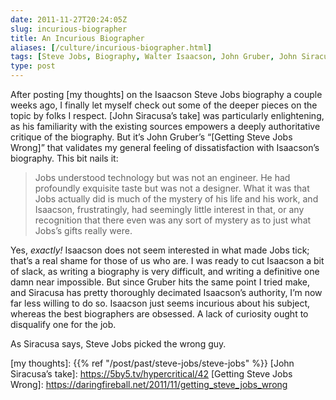 ```yaml
--- 
date: 2011-11-27T20:24:05Z
slug: incurious-biographer
title: An Incurious Biographer
aliases: [/culture/incurious-biographer.html]
tags: [Steve Jobs, Biography, Walter Isaacson, John Gruber, John Siracusa]
type: post
---
```


After posting [my thoughts] on the Isaacson Steve Jobs biography a couple weeks
ago, I finally let myself check out some of the deeper pieces on the topic by
folks I respect. [John Siracusa’s take] was particularly enlightening, as his
familiarity with the existing sources empowers a deeply authoritative critique
of the biography. But it’s John Gruber’s “[Getting Steve Jobs Wrong]” that
validates my general feeling of dissatisfaction with Isaacson’s biography. This
bit nails it:

> Jobs understood technology but was not an engineer. He had profoundly
> exquisite taste but was not a designer. What it was that Jobs actually did is
> much of the mystery of his life and his work, and Isaacson, frustratingly, had
> seemingly little interest in that, or any recognition that there even was any
> sort of mystery as to just what Jobs’s gifts really were.

Yes, *exactly!* Isaacson does not seem interested in what made Jobs tick; that’s
a real shame for those of us who are. I was ready to cut Isaacson a bit of
slack, as writing a biography is very difficult, and writing a definitive one
damn near impossible. But since Gruber hits the same point I tried make, and
Siracusa has pretty thoroughly decimated Isaacson’s authority, I’m now far less
willing to do so. Isaacson just seems incurious about his subject, whereas the
best biographers are obsessed. A lack of curiosity ought to disqualify one for
the job.

As Siracusa says, Steve Jobs picked the wrong guy.

  [my thoughts]: {{% ref "/post/past/steve-jobs/steve-jobs" %}}
  [John Siracusa’s take]: https://5by5.tv/hypercritical/42
  [Getting Steve Jobs Wrong]: https://daringfireball.net/2011/11/getting_steve_jobs_wrong

